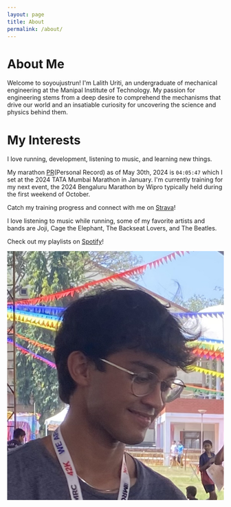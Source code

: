 ```yaml
---
layout: page
title: About
permalink: /about/
---
```


# About Me

Welcome to soyoujustrun! I'm Lalith Uriti, an undergraduate of mechanical engineering at the Manipal Institute of Technology. My passion for engineering stems from a deep desire to comprehend the mechanisms that drive our world and an insatiable curiosity for uncovering the science and physics behind them.

# My Interests

I love running, development, listening to music, and learning new things.

My marathon [PR](https://www.sportstimingsolutions.in/share.php?event_id=78282&bib=9513)(Personal Record) as of May 30th, 2024 is `04:05:47` which I set at the 2024 TATA Mumbai Marathon in January. I'm currently training for my next event, the 2024 Bengaluru Marathon by Wipro typically held during the first weekend of October.

Catch my training progress and connect with me on [Strava](https://www.strava.com/athletes/62506000)!

I love listening to music while running, some of my favorite artists and bands are Joji, Cage the Elephant, The Backseat Lovers, and The Beatles.

Check out my playlists on [Spotify](https://open.spotify.com/user/lalithu?si=9e969c5544f141eb)!

![Me](assets/images/me.jpg#img)

<style>
img[src*="#img"] {
    display: block;
    margin: auto;
    max-width: 60%;
    height: auto;
}
</style>
